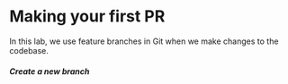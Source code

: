 # Making your first PR

In this lab, we use feature branches in Git when we make changes to the codebase.


##### Create a new branch
